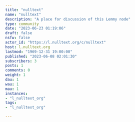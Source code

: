 ```yaml
---
title: "nulltext" 
name: "nulltext"
description: "A place for discussion of this Lemmy node"
type: community
date: "2023-06-23 01:19:06"
draft: false
nsfw: false
actor_id: "https://l.nulltext.org/c/nulltext"
host: l.nulltext.org
lastmod: "1969-12-31 19:00:00"
published: "2023-06-08 02:01:30"
subscribers: 3
posts: 1
comments: 0
weight: 1
dau: 1
wau: 1
mau: 1
instances:
- "l_nulltext_org"
tags: 
- "l_nulltext_org"

---
```

